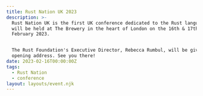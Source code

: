 ```yaml
---
title: Rust Nation UK 2023
description: >-
  Rust Nation UK is the first UK conference dedicated to the Rust language. It
  will be held at The Brewery in the heart of London on the 16th & 17th of
  February 2023.


  The Rust Foundation's Executive Director, Rebecca Rumbul, will be giving the
  opening address. See you there!
date: 2023-02-16T00:00:00Z
tags:
  - Rust Nation
  - conference
layout: layouts/event.njk
---
```

